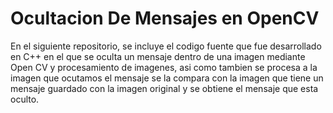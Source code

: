 # Ocultacion De Mensajes en OpenCV

En el siguiente repositorio, se incluye el codigo fuente que fue desarrollado en C++ en el que se oculta un mensaje dentro de una imagen mediante Open CV y procesamiento de imagenes,  asi como tambien se procesa a la imagen que ocutamos el mensaje se la compara con la imagen que tiene un mensaje guardado con la imagen original y se obtiene el mensaje que esta oculto.
